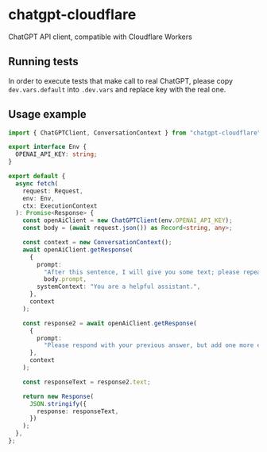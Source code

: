 # chatgpt-cloudflare
ChatGPT API client, compatible with Cloudflare Workers

## Running tests

In order to execute tests that make call to real ChatGPT, please copy `dev.vars.default` into `.dev.vars` and replace key with the real one.

## Usage example

```ts
import { ChatGPTClient, ConversationContext } from "chatgpt-cloudflare";

export interface Env {
  OPENAI_API_KEY: string;
}

export default {
  async fetch(
    request: Request,
    env: Env,
    ctx: ExecutionContext
  ): Promise<Response> {
    const openAiClient = new ChatGPTClient(env.OPENAI_API_KEY);
    const body = (await request.json()) as Record<string, any>;

    const context = new ConversationContext();
    await openAiClient.getResponse(
      {
        prompt:
          "After this sentence, I will give you some text; please repeat all of it verbatim, but add an exclamation point in its end. \n " +
          body.prompt,
        systemContext: "You are a helpful assistant.",
      },
      context
    );

    const response2 = await openAiClient.getResponse(
      {
        prompt:
          "Please respond with your previous answer, but add one more exclamation mark to it",
      },
      context
    );

    const responseText = response2.text;

    return new Response(
      JSON.stringify({
        response: responseText,
      })
    );
  },
};
```
